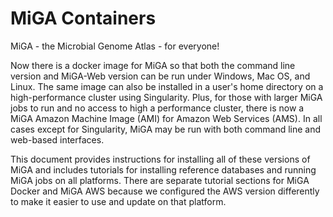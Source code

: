 # MiGA Containers

MiGA - the Microbial Genome Atlas - for everyone!  

Now there is a docker image for MiGA so that both the command line version and MiGA-Web version can be run under Windows, Mac OS, and Linux. The same image can also be installed in a user's home directory on a high-performance cluster using Singularity. Plus, for those with larger MiGA jobs to run and no access to high a performance cluster, there is now a MiGA Amazon Machine Image (AMI) for Amazon Web Services (AMS). In all cases except for Singularity, MiGA may be run with both command line and web-based interfaces.  

This document provides instructions for installing all of these versions of MiGA and includes tutorials for installing reference databases and running MiGA jobs on all platforms. There are separate tutorial sections for MiGA Docker and MiGA AWS because we configured the AWS version differently to make it easier to use and update on that platform.
